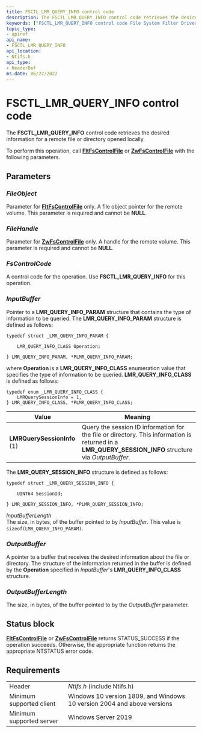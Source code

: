 ```yaml
---
title: FSCTL_LMR_QUERY_INFO control code
description: The FSCTL_LMR_QUERY_INFO control code retrieves the desired information for a remote file or directory opened locally.
keywords: ["FSCTL_LMR_QUERY_INFO control code File System Filter Drivers"]
topic_type:
- apiref
api_name:
- FSCTL_LMR_QUERY_INFO
api_location:
- Ntifs.h
api_type:
- HeaderDef
ms.date: 06/22/2022
---
```


# FSCTL_LMR_QUERY_INFO control code

The **FSCTL_LMR_QUERY_INFO** control code retrieves the desired information for a remote file or directory opened locally.

To perform this operation, call [**FltFsControlFile**](/windows-hardware/drivers/ddi/fltkernel/nf-fltkernel-fltfscontrolfile) or [**ZwFsControlFile**](/previous-versions/ff566462(v=vs.85)) with the following parameters.

## Parameters

### *FileObject*

Parameter for [**FltFsControlFile**](/windows-hardware/drivers/ddi/fltkernel/nf-fltkernel-fltfscontrolfile) only. A file object pointer for the remote volume. This parameter is required and cannot be **NULL**.

### *FileHandle*

Parameter for [**ZwFsControlFile**](/previous-versions/ff566462(v=vs.85)) only. A handle for the remote volume. This parameter is required and cannot be **NULL**.

### *FsControlCode*

A control code for the operation. Use **FSCTL_LMR_QUERY_INFO** for this operation.

### *InputBuffer*

Pointer to a **LMR_QUERY_INFO_PARAM** structure that contains the type of information to be queried. The **LMR_QUERY_INFO_PARAM** structure is defined as follows:

``` syntax
typedef struct _LMR_QUERY_INFO_PARAM { 

    LMR_QUERY_INFO_CLASS Operation; 

} LMR_QUERY_INFO_PARAM, *PLMR_QUERY_INFO_PARAM;

```

where **Operation** is a **LMR_QUERY_INFO_CLASS** enumeration value that specifies the type of information to be queried. **LMR_QUERY_INFO_CLASS** is defined as follows:

``` syntax
typedef enum _LMR_QUERY_INFO_CLASS {
    LMRQuerySessionInfo = 1,
} LMR_QUERY_INFO_CLASS, *PLMR_QUERY_INFO_CLASS;
```

| Value | Meaning |
| ----- | ------- |
| **LMRQuerySessionInfo** (1) | Query the session ID information for the file or directory. This information is returned in a **LMR_QUERY_SESSION_INFO** structure via *OutputBuffer*. |

The **LMR_QUERY_SESSION_INFO** structure is defined as follows:

``` syntax
typedef struct _LMR_QUERY_SESSION_INFO { 

    UINT64 SessionId; 

} LMR_QUERY_SESSION_INFO, *PLMR_QUERY_SESSION_INFO;
```

*InputBufferLength*  
The size, in bytes, of the buffer pointed to by *InputBuffer*. This value is ```sizeof(LMR_QUERY_INFO_PARAM)```.

### *OutputBuffer*

 A pointer to a buffer that receives the desired information about the file or directory. The structure of the information returned in the buffer is defined by the **Operation** specified in *InputBuffer*'s **LMR_QUERY_INFO_CLASS** structure.

### *OutputBufferLength*

The size, in bytes, of the buffer pointed to by the *OutputBuffer* parameter.

## Status block

[**FltFsControlFile**](/windows-hardware/drivers/ddi/fltkernel/nf-fltkernel-fltfscontrolfile) or [**ZwFsControlFile**](/previous-versions/ff566462(v=vs.85)) returns STATUS_SUCCESS if the operation succeeds. Otherwise, the appropriate function returns the appropriate NTSTATUS error code.

## Requirements

|   |   |
| - | - |
| Header | *Ntifs.h* (include Ntifs.h) |
| Minimum supported client | Windows 10 version 1809, and Windows 10 version 2004 and above versions |
| Minimum supported server | Windows Server 2019 |
